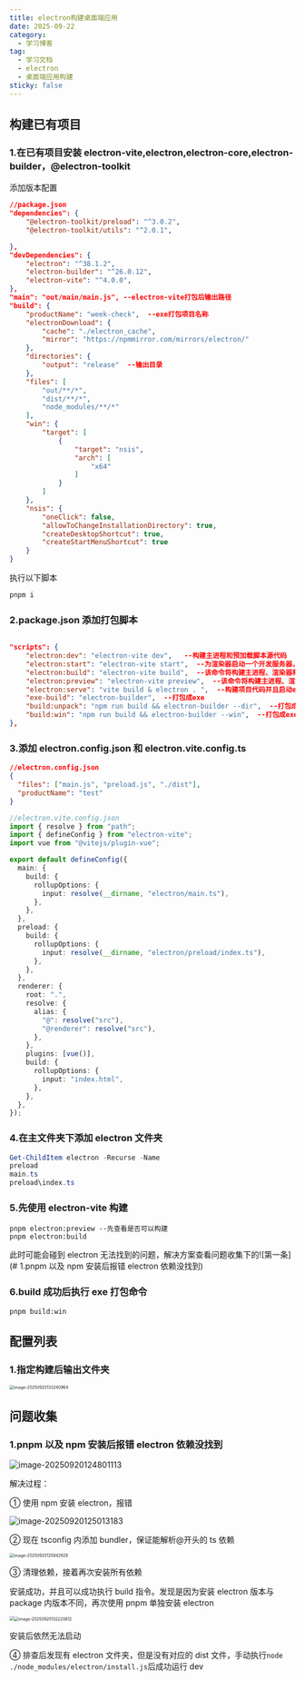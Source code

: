 ```yaml
---
title: electron构建桌面端应用
date: 2025-09-22
category:
  - 学习博客
tag:
  - 学习文档
  - electron
  - 桌面端应用构建
sticky: false
---
```


<!-- more -->

## 构建已有项目

### 1.在已有项目安装 electron-vite,electron,electron-core,electron-builder，@electron-toolkit

添加版本配置

```json
//package.json
"dependencies": {
    "@electron-toolkit/preload": "^3.0.2",
    "@electron-toolkit/utils": "^2.0.1",

},
"devDependencies": {
    "electron": "^38.1.2",
    "electron-builder": "^26.0.12",
    "electron-vite": "^4.0.0",
},
"main": "out/main/main.js", --electron-vite打包后输出路径
"build": {
    "productName": "week-check",  --exe打包项目名称
    "electronDownload": {
        "cache": "./electron_cache",
        "mirror": "https://npmmirror.com/mirrors/electron/"
    },
    "directories": {
        "output": "release"  --输出目录
    },
    "files": [
        "out/**/*",
        "dist/**/*",
        "node_modules/**/*"
    ],
    "win": {
        "target": [
            {
                "target": "nsis",
                "arch": [
                    "x64"
                ]
            }
        ]
    },
    "nsis": {
        "oneClick": false,
        "allowToChangeInstallationDirectory": true,
        "createDesktopShortcut": true,
        "createStartMenuShortcut": true
    }
}
```

执行以下脚本

```powershell
pnpm i
```

### 2.package.json 添加打包脚本

```json

"scripts": {
    "electron:dev": "electron-vite dev",   --构建主进程和预加载脚本源代码
    "electron:start": "electron-vite start",  --为渲染器启动一个开发服务器，并启动electron
    "electron:build": "electron-vite build",  --该命令将构建主进程、渲染器和预加载脚本源代码。通常在打包 Electron 应用程序之前，需要执行此命令。
    "electron:preview": "electron-vite preview",  --该命令将构建主进程、渲染器和预加载脚本源代码，并启动 Electron 应用程序进行预览。
    "electron:serve": "vite build & electron . ",  --构建项目代码并且启动electron预览
    "exe-build": "electron-builder",  --打包成exe
    "build:unpack": "npm run build && electron-builder --dir",  --打包成exe的unpack文件
    "build:win": "npm run build && electron-builder --win",  --打包成exe的win系统文件
},
```

### 3.添加 electron.config.json 和 electron.vite.config.ts

```json
//electron.config.json
{
  "files": ["main.js", "preload.js", "./dist"],
  "productName": "test"
}
```

```ts
//electron.vite.config.json
import { resolve } from "path";
import { defineConfig } from "electron-vite";
import vue from "@vitejs/plugin-vue";

export default defineConfig({
  main: {
    build: {
      rollupOptions: {
        input: resolve(__dirname, "electron/main.ts"),
      },
    },
  },
  preload: {
    build: {
      rollupOptions: {
        input: resolve(__dirname, "electron/preload/index.ts"),
      },
    },
  },
  renderer: {
    root: ".",
    resolve: {
      alias: {
        "@": resolve("src"),
        "@renderer": resolve("src"),
      },
    },
    plugins: [vue()],
    build: {
      rollupOptions: {
        input: "index.html",
      },
    },
  },
});
```

### 4.在主文件夹下添加 electron 文件夹

```powershell
Get-ChildItem electron -Recurse -Name
preload
main.ts
preload\index.ts
```

### 5.先使用 electron-vite 构建

```
pnpm electron:preview --先查看是否可以构建
pnpm electron:build
```

此时可能会碰到 electron 无法找到的问题，解决方案查看问题收集下的![第一条](# 1.pnpm 以及 npm 安装后报错 electron 依赖没找到)

### 6.build 成功后执行 exe 打包命令

```
pnpm build:win
```

## 配置列表

### 1.指定构建后输出文件夹

<img src="https://gitee.com/dufei_handsome/mypic/raw/master/20250920133243.png" alt="image-20250920133240964" style="zoom:50%;" />

## 问题收集

### 1.pnpm 以及 npm 安装后报错 electron 依赖没找到

![image-20250920124801113](https://gitee.com/dufei_handsome/mypic/raw/master/20250920124803.png)

解决过程：

① 使用 npm 安装 electron，报错

![image-20250920125013183](https://gitee.com/dufei_handsome/mypic/raw/master/20250920125014.png)

② 现在 tsconfig 内添加 bundler，保证能解析@开头的 ts 依赖

<img src="https://gitee.com/dufei_handsome/mypic/raw/master/20250920125845.png" alt="image-20250920125842928" style="zoom: 50%;" />

③ 清理依赖，接着再次安装所有依赖

安装成功，并且可以成功执行 build 指令。发现是因为安装 electron 版本与 package 内版本不同，再次使用 pnpm 单独安装 electron

<img src="https://gitee.com/dufei_handsome/mypic/raw/master/20250920132130.png" alt="	" style="zoom:50%;" /><img src="https://gitee.com/dufei_handsome/mypic/raw/master/20250920132222.png" alt="image-20250920132220812" style="zoom:50%;" />

安装后依然无法启动

④ 排查后发现有 electron 文件夹，但是没有对应的 dist 文件，手动执行`node ./node_modules/electron/install.js`后成功运行 dev
